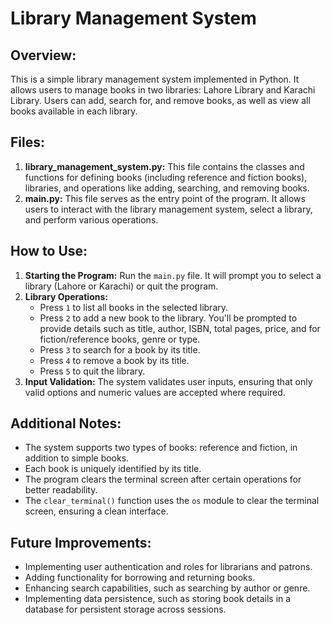# Library Management System

## Overview:
This is a simple library management system implemented in Python. It allows users to manage books in two libraries: Lahore Library and Karachi Library. Users can add, search for, and remove books, as well as view all books available in each library.

## Files:
1. **library_management_system.py:** This file contains the classes and functions for defining books (including reference and fiction books), libraries, and operations like adding, searching, and removing books.
2. **main.py:** This file serves as the entry point of the program. It allows users to interact with the library management system, select a library, and perform various operations.

## How to Use:
1. **Starting the Program:** Run the `main.py` file. It will prompt you to select a library (Lahore or Karachi) or quit the program.
2. **Library Operations:**
   - Press `1` to list all books in the selected library.
   - Press `2` to add a new book to the library. You'll be prompted to provide details such as title, author, ISBN, total pages, price, and for fiction/reference books, genre or type.
   - Press `3` to search for a book by its title.
   - Press `4` to remove a book by its title.
   - Press `5` to quit the library.
3. **Input Validation:** The system validates user inputs, ensuring that only valid options and numeric values are accepted where required.

## Additional Notes:
- The system supports two types of books: reference and fiction, in addition to simple books.
- Each book is uniquely identified by its title.
- The program clears the terminal screen after certain operations for better readability.
- The `clear_terminal()` function uses the `os` module to clear the terminal screen, ensuring a clean interface.

## Future Improvements:
- Implementing user authentication and roles for librarians and patrons.
- Adding functionality for borrowing and returning books.
- Enhancing search capabilities, such as searching by author or genre.
- Implementing data persistence, such as storing book details in a database for persistent storage across sessions.
